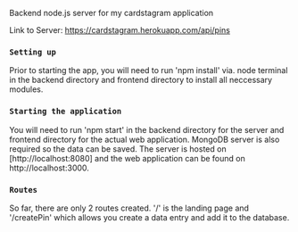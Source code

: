 Backend node.js server for my cardstagram application

Link to Server: https://cardstagram.herokuapp.com/api/pins

### `Setting up`
Prior to starting the app, you will need to run 'npm install' via. node terminal in the backend directory and frontend directory to install all neccessary modules.


### `Starting the application`
You will need to run 'npm start' in the backend directory for the server and frontend directory for the actual web application. MongoDB server is also required so the data can be saved.
The server is hosted on [http://localhost:8080] and the web application can be found on http://localhost:3000.



### `Routes`
So far, there are only 2 routes created. '/' is the landing page and '/createPin' which allows you create a data entry and add it to the database.
